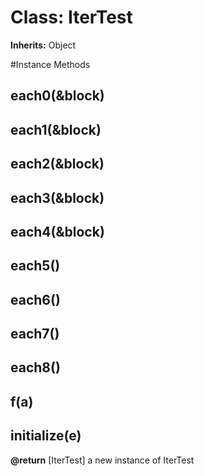 # Class: IterTest
**Inherits:** Object
    




#Instance Methods
## each0(&block) [](#method-i-each0)

## each1(&block) [](#method-i-each1)

## each2(&block) [](#method-i-each2)

## each3(&block) [](#method-i-each3)

## each4(&block) [](#method-i-each4)

## each5() [](#method-i-each5)

## each6() [](#method-i-each6)

## each7() [](#method-i-each7)

## each8() [](#method-i-each8)

## f(a) [](#method-i-f)

## initialize(e) [](#method-i-initialize)

**@return** [IterTest] a new instance of IterTest

